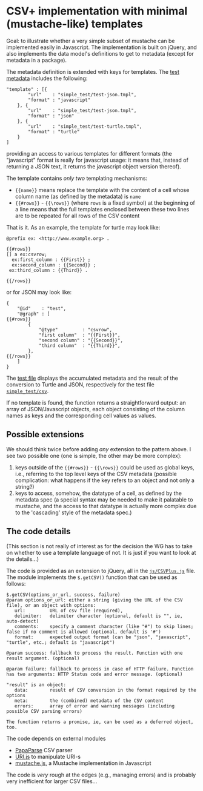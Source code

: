 # CSV+ implementation with minimal (mustache-like) templates #

Goal: to illustrate whether a very simple subset of mustache can be implemented easily in Javascript. The implementation is built on jQuery, and also implements the data model's definitions to get to metadata (except for metadata in a package). 

The metadata definition is extended with keys for templates. The [test metadata](simple_test/test.csvm) includes the following:

	"template" : [{
			"url"    : "simple_test/test-json.tmpl",
			"format" : "javascript"
		}, {
			"url"    : "simple_test/test-json.tmpl",
			"format" : "json"
		}, {
			"url"    : "simple_test/test-turtle.tmpl",
			"format" : "turtle"			
		}
	]

providing an access to various templates for different formats (the "javascript" format is really for javascript usage: it means that, instead of returning a JSON text, it returns the javascript object version thereof).

The template contains *only two* templating mechanisms:

- `{{name}}` means replace the template with the content of a cell whose column name (as defined by the metadata) is ``name``
- `{{#rows}}` - `{{\rows}}` (where `rows` is a fixed symbol) at the beginning of a line means that the full templates enclosed between these two lines are to be repeated for all rows of the CSV content

That is it. As an example, the template for turtle may look like:

	@prefix ex: <http://www.example.org> .

	{{#rows}}
	[] a ex:csvrow;
	  ex:first_column : {{First}} ;
	  ex:second_column : {{Second}} ;
 	 ex:third_column : {{Third}} .

	{{/rows}}

or for JSON may look like:

	{
		"@id"    : "test", 
 		"@graph" : [
	{{#rows}} 	
			{ 
				"@type"         : "csvrow",
				"first column"  : "{{First}}",
				"second column" : "{{Second}}",
				"third column"  : "{{Third}}",
			},
	{{/rows}}
	 	]
	}	

The [test file](http://w3c.github.io/csvw/experiments/simple-templates-jquery/test.html) displays the accumulated metadata and the result of the conversion to Turtle and JSON, respectively for the test file [`simple_test/csv`](simple_test/test.csv). 

If no template is found, the function returns a straightforward output: an array of JSON/Javascript objects, each object consisting of the column names as keys and the corresponding cell values as values.

## Possible extensions ##
We should think twice before adding *any* extension to the pattern above. I see two possible one (one is simple, the other may be more complex):

1. keys outside of the `{{#rows}}` - `{{\rows}}` could be used as global keys, i.e., referring to the top level keys of the CSV metadata (possible complication: what happens if the key refers to an object and not only a string?)
2. keys to access, somehow, the datatype of a cell, as defined by the metadata spec (a special syntax may be needed to make it palatable to mustache, and the access to that datatype is actually more complex due to the 'cascading' style of the metadata spec.)

## The code details ##
(This section is not really of interest as for the decision the WG has to take on whether to use a template language of not. It is just if you want to look at the details...)

The code is provided as an extension to jQuery, all in the [`js/CSVPlus.js`](js/CSVPlus.js) file. The module implements the  `$.getCSV()` function that can be used as follows:

	$.getCSV(options_or_url, success, failure)
    @param options_or_url: either a string (giving the URL of the CSV file), or an object with options:
       url:         URL of csv file (required),
       delimiter:   delimiter character (optional, default is "", ie, auto-detect)
       comments:    specify a comment character (like "#") to skip lines; false if no comment is allowed (optional, default is '#')
       format:      expected output format (can be "json", "javascript", "turtle", etc.; default is "javascript")
       
    @param success: fallback to process the result. Function with one result argument. (optional)
    
    @param failure: fallback to process in case of HTTP failure. Function has two arguments: HTTP Status code and error message. (optional)

    "result" is an object:
       data:        result of CSV conversion in the format required by the options
       meta:        the (combined) metadata of the CSV content
       errors:      array of error and warning messages (including possible CSV parsing errors)

    The function returns a promise, ie, can be used as a deferred object, too.
   
The code depends on external modules

- [PapaParse](http://papaparse.com) CSV parser
- [URI.js](https://medialize.github.io/URI.js/) to manipulate URI-s
- [mustache.js](https://github.com/janl/mustache.js), a Mustache implementation in Javascript

The code is *very* rough at the edges (e.g., managing errors) and is probably very inefficient for larger CSV files...


